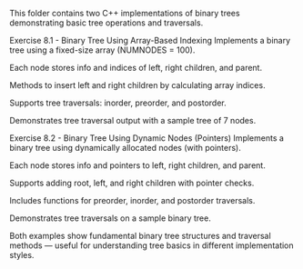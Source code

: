 
This folder contains two C++ implementations of binary trees demonstrating basic tree operations and traversals.

Exercise 8.1 - Binary Tree Using Array-Based Indexing
Implements a binary tree using a fixed-size array (NUMNODES = 100).

Each node stores info and indices of left, right children, and parent.

Methods to insert left and right children by calculating array indices.

Supports tree traversals: inorder, preorder, and postorder.

Demonstrates tree traversal output with a sample tree of 7 nodes.

Exercise 8.2 - Binary Tree Using Dynamic Nodes (Pointers)
Implements a binary tree using dynamically allocated nodes (with pointers).

Each node stores info and pointers to left, right children, and parent.

Supports adding root, left, and right children with pointer checks.

Includes functions for preorder, inorder, and postorder traversals.

Demonstrates tree traversals on a sample binary tree.

Both examples show fundamental binary tree structures and traversal methods — useful for understanding tree basics in different implementation styles.
